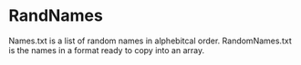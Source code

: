 # RandNames
  Names.txt is a list of random names in alphebitcal order.
  RandomNames.txt is the names in a format ready to copy into an array.
